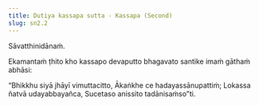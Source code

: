 ```yaml
---
title: Dutiya kassapa sutta - Kassapa (Second)
slug: sn2.2
---
```


Sāvatthinidānaṁ.

Ekamantaṁ ṭhito kho kassapo devaputto bhagavato santike imaṁ gāthaṁ abhāsi:

“Bhikkhu siyā jhāyī vimuttacitto,
Ākaṅkhe ce hadayassānupattiṁ;
Lokassa ñatvā udayabbayañca,
Sucetaso anissito tadānisaṁso”ti.
